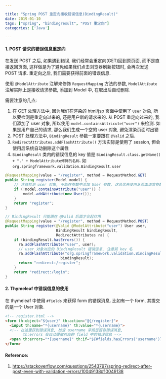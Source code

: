 ```yaml
---

title: "Spring POST 重定向接收错误信息(BindingResult)"
date: 2019-01-10
tags: ["spring", "bindingresult", "POST 重定向"]
categories: ['Java']

---
```




#### 1. POST 请求的错误信息重定向

在发送 POST 之后, 如果遇到错误, 我们经常会重定向(GET)回到原页面, 而不是直接返回页面, 这样做是为了避免如果我们点击浏览器刷新按钮时, 会再次发送 POST 请求. 重定向之后, 我们需要获得前面的错误信息.

使用 `@ModelAttribute` 注解来修饰 `RequestMapping` 方法的参数, `ModelAttibute` 注解实际上是接收请求参数, 添加到 Model 中, 在取出后自动删除.

需要注意的几点:

1. 在 GET 处理方法中, 因为我们在渲染的 html/jsp 页面中使用了 `User` 对象, 所以要检测是重定向过来的, 还是用户新的请求来的. 从 POST 重定向过来的, 我们添加了 user 对象, 所以使用 `model.containsAttricute("user")` 来检测. 如果是用户自己的请求, 那么我们生成一个空的 user 对象, 避免渲染页面时出错
2. POST 处理方法中, `BindingResult` 参数一定要跟在 `@Valid` 之后.
3. `RedirectAttributes.addFlashAttribute()` 方法实际是使用了 session, 但会使用后系统自动删除这个属性
4. `BindingResult` 类内的错误信息的 key 值是 `BindingResult.class.getName() + "." + ModelAttribute修饰的名称`. 如 `org.springframework.validation.BindingResult.user`

```java
@RequestMapping(value = "/register", method = RequestMethod.GET)
public String register(Model model) {
    // 注意检测 user 对象, 不能在参数中添加 User 参数, 这会优先使用从页面请求参数
    if (!model.containsAttribute("user")) {
        model.addAttribute(new User());
	}
    return "register";
}

// BindingResult 只能跟在 @Valid 后面才会起作用
@RequestMapping(value = "/register", method = RequestMethod.POST)
public String register(@Valid @ModelAttribute("user") User user,
                       BindingResult bindingResult,
                       RedirectAttributes ra) {
    if (bindingResult.hasErrors()) {
      ra.addFlashAttribute("user", user);
      // user 对象对应的 BindingResult 错误信息, 注意其 key 名
      ra.addFlashAttribute("org.springframework.validation.BindingResult.user",
                         bindingResult);
      return "redirect:/register";
    }
    return "redirect:/login";
}
```

#### 2. Thymeleaf 中错误信息的使用

在 thymeleaf 中使用 `#fields` 来获得 form 的错误消息. 比如有一个 form, 其提交的是一个 User 对象. 

```html
<!-- register.html -->
<form th:object="${user}" th:action="@{/register}">
  <input th:name="*{username}" th:value="*{username}">
  <!-- 在这里获到错误消息, 检查 username 字段是否有错误消息, 
		th:errors 会自动提取对应的 field 中的错误信息 -->
  <span th:errors="*{username}" th:if="${#fields.hasErrors('username')}"></span>
</form>
```

#### Reference:

1. https://stackoverflow.com/questions/2543797/spring-redirect-after-post-even-with-validation-errors/10049138#10049138